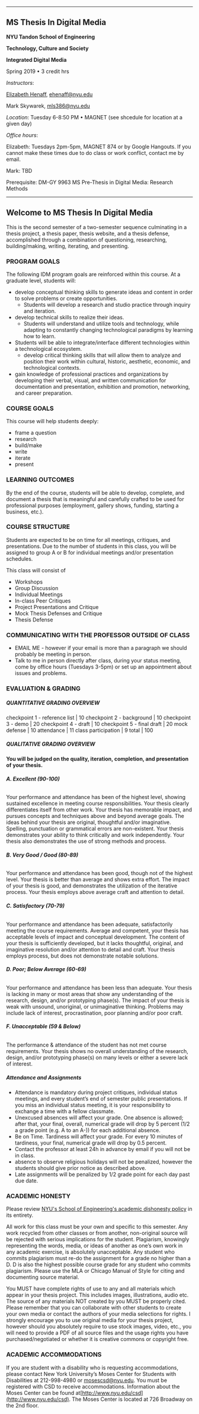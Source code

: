 
---
## MS Thesis In Digital Media

**NYU Tandon School of Engineering**

**Technology, Culture and Society**

**Integrated Digital Media**

Spring 2019 • 3 credit hrs

_Instructors_: 

[Elizabeth Henaff](http://elizabeth-henaff.net), ehenaff@nyu.edu 

Mark Skywarek, mls386@nyu.edu 

_Location_: Tuesday 6-8:50 PM • MAGNET (see shcedule for location at a given day)

_Office hours_: 

Elizabeth: Tuesdays 2pm-5pm, MAGNET 874 or by Google Hangouts.
If you cannot make these times due to do class or work conflict, contact me by email. 

Mark:
TBD

Prerequisite: DM-GY 9963 MS Pre-Thesis in Digital Media: Research Methods

---

## **Welcome to MS Thesis In Digital Media**

This is the second semester of a two-semester sequence culminating in a thesis project, a thesis paper, thesis website, and a thesis defense, accomplished through a combination of questioning, researching, building/making, writing, iterating, and presenting.

### **PROGRAM GOALS**

The following IDM program goals are reinforced within this course. At a graduate level, students will:

* develop conceptual thinking skills to generate ideas and content in order to solve problems or create opportunities.
  * Students will develop a research and studio practice through inquiry and iteration.
* develop technical skills to realize their ideas.
  * Students will understand and utilize tools and technology, while adapting to constantly changing technological paradigms by learning how to learn.
* Students will be able to integrate/interface different technologies within a technological ecosystem.
  * develop critical thinking skills that will allow them to analyze and position their work within cultural, historic, aesthetic, economic, and technological contexts.
* gain knowledge of professional practices and organizations by developing their verbal, visual, and written communication for documentation and presentation, exhibition and promotion, networking, and career preparation.

### **COURSE GOALS**

This course will help students deeply:

* frame a question
* research
* build/make
* write
* iterate
* present

### **LEARNING OUTCOMES**

By the end of the course, students will be able to develop, complete, and document a thesis that is meaningful and carefully crafted to be used for professional purposes \(employment, gallery shows, funding, starting a business, etc.\).

### **COURSE STRUCTURE**

Students are expected to be on time for all meetings, critiques, and presentations. Due to the number of students in this class, you will be assigned to group A or B for individual meetings and/or presentation schedules.

This class will consist of

* Workshops
* Group Discussion
* Individual Meetings
* In-class Peer Critiques
* Project Presentations and Critique
* Mock Thesis Defenses and Critique
* Thesis Defense

### **COMMUNICATING WITH THE PROFESSOR OUTSIDE OF CLASS**

* EMAIL ME - however if your email is more than a paragraph we should probably be meeting in person.
* Talk to me in person directly after class, during your status meeting, come by office hours \(Tuesdays 3-5pm\) or set up an appointment about issues and problems.

### **EVALUATION & GRADING**

##### QUANTITATIVE GRADING OVERVIEW

checkpoint 1 - reference list |  10
checkpoint 2 - background  | 10
checkpoint 3 - demo | 20
checkpoint 4 - draft  |  10
checkpoint 5 - final draft | 20
mock defense  |  10
attendance | 11
class participation | 9
total |  100


##### QUALITATIVE GRADING OVERVIEW

**You will be judged on the quality, iteration, completion, and presentation of your thesis.**

###### **A. Excellent \(90-100\)**

Your performance and attendance has been of the highest level, showing sustained excellence in meeting course responsibilities. Your thesis clearly differentiates itself from other work. Your thesis has memorable impact, and pursues concepts and techniques above and beyond average goals. The ideas behind your thesis are original, thoughtful and/or imaginative. Spelling, punctuation or grammatical errors are non-existent. Your thesis demonstrates your ability to think critically and work independently. Your thesis also demonstrates the use of strong methods and process.

###### **B. Very Good / Good \(80-89\)**

Your performance and attendance has been good, though not of the highest level. Your thesis is better than average and shows extra effort. The impact of your thesis is good, and demonstrates the utilization of the iterative process. Your thesis employs above average craft and attention to detail.

###### **C. Satisfactory \(70-79\)**

Your performance and attendance has been adequate, satisfactorily meeting the course requirements. Average and competent, your thesis has acceptable levels of impact and conceptual development. The content of your thesis is sufficiently developed, but it lacks thoughtful, original, and imaginative resolution and/or attention to detail and craft. Your thesis employs process, but does not demonstrate notable solutions.

###### **D. Poor; Below Average \(60-69\)**

Your performance and attendance has been less than adequate. Your thesis is lacking in many or most areas that show any understanding of the research, design, and/or prototyping phase\(s\). The impact of your thesis is weak with unsound, unoriginal, or unimaginative thinking. Problems may include lack of interest, procrastination, poor planning and/or poor craft.

###### **F. Unacceptable \(59 & Below\)**

The performance & attendance of the student has not met course requirements. Your thesis shows no overall understanding of the research, design, and/or prototyping phase\(s\) on many levels or either a severe lack of interest.

##### **Attendance and Assignments**

* Attendance is mandatory during project critiques, individual status meetings, and every student’s end of semester public presentations. If you miss an individual status meeting, it is your responsibility to exchange a time with a fellow classmate.
* Unexcused absences will affect your grade. One absence is allowed; after that, your final, overall, numerical grade will drop by 5 percent \(1/2 a grade point \(e.g. A to an A-\)\) for each additional absence.
* Be on Time. Tardiness will affect your grade. For every 10 minutes of tardiness, your final, numerical grade will drop by 0.5 percent. 
* Contact the professor at least 24h in advance by email if you will not be in class. 
* absence to observe religious holidays will not be penalized, however the students should give prior notice as described above. 
* Late assignments will be penalized by 1/2 grade point for each day past due date. 

### **ACADEMIC HONESTY**

Please review [NYU's School of Engineering's academic dishonesty policy](http://engineering.nyu.edu/academics/code-of-conduct/academic-dishonesty) in its entirety.

All work for this class must be your own and specific to this semester. Any work recycled from other classes or from another, non-original source will be rejected with serious implications for the student. Plagiarism, knowingly representing the words, media, or ideas of another as one’s own work in any academic exercise, is absolutely unacceptable. Any student who commits plagiarism must re-do the assignment for a grade no higher than a D. D is also the highest possible course grade for any student who commits plagiarism. Please use the MLA or Chicago Manual of Style for citing and documenting source material.

You MUST have complete rights of use to any and all materials which appear in your thesis project. This includes images, illustrations, audio etc. The source of any materials NOT created by you MUST be properly cited. Please remember that you can collaborate with other students to create your own media or contact the authors of your media selections for rights. I strongly encourage you to use original media for your thesis project, however should you absolutely require to use stock images, video, etc., you will need to provide a PDF of all source files and the usage rights you have purchased/negotiated or whether it is creative commons or copyright free.

### **ACADEMIC ACCOMMODATIONS**

If you are student with a disability who is requesting accommodations, please contact New York University’s Moses Center for Students with Disabilities at 212-998-4980 or mosescsd@nyu.edu. You must be registered with CSD to receive accommodations. Information about the Moses Center can be found at[http://www.nyu.edu/csd](http://www.nyu.edu/csd). The Moses Center is located at 726 Broadway on the 2nd floor.



